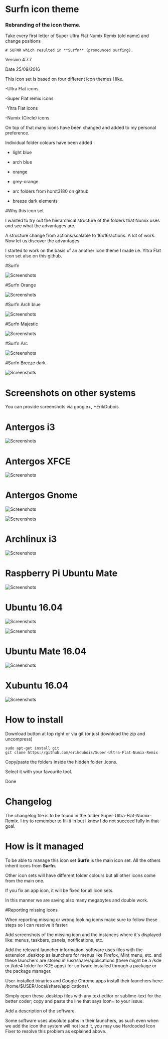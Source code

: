 # Surfn icon theme

### Rebranding of the icon theme.

Take every first letter of Super Ultra Flat Numix Remix (old name) and change positions


 	# SUFNR which resulted in **Surfn** (pronounced surfing).



Version 4.7.7

Date  25/09/2016

This icon set is based on four different icon themes I like.

-Ultra Flat icons

-Super Flat remix icons

-Yltra Flat icons

-Numix (Circle) icons


On top of that many icons have been changed and added to my personal preference.



Individual folder colours have been added :

- light blue

- arch blue

- orange

- grey-orange

- arc folders from horst3180 on github

- breeze dark elements


#Why this icon set


I wanted to try out the hierarchical structure of the folders that Numix uses and see what the advantages are.

A structure change from actions/scalable to 16x16/actions. A lot of work. Now let us discover the advantages.


I started to work on the basis of an another icon theme I made i.e. Yltra Flat icon set also on this github.



#Surfn


![Screenshots](http://i.imgur.com/LtFrKF5.png)


#Surfn Orange


![Screenshots](http://i.imgur.com/lVzZspa.png)


#Surfn Arch blue


![Screenshots](http://i.imgur.com/nnNsHrt.png)


#Surfn Majestic


![Screenshots](http://i.imgur.com/4kmbNCW.png)


#Surfn Arc


![Screenshots](http://i.imgur.com/PktMjPL.jpg)


#Surfn Breeze dark


![Screenshots](http://i.imgur.com/t5Z6zcP.jpg)




# Screenshots on other systems

You can provide screenshots via google+, +ErikDubois




# Antergos i3


![Screenshots](http://i.imgur.com/ybXlXT1.jpg)


# Antergos XFCE


![Screenshots](http://i.imgur.com/HOsvX4o.jpg)


# Antergos Gnome 

![Screenshots](http://i.imgur.com/76kzGHr.png)


![Screenshots](http://i.imgur.com/rMrziCs.png)


# Archlinux i3


![Screenshots](http://i.imgur.com/L1pYJUm.jpg)


# Raspberry Pi Ubuntu Mate


![Screenshots](http://i.imgur.com/xqnH6vY.png)


# Ubuntu 16.04


![Screenshots](http://i.imgur.com/1kfWdHZ.png)


![Screenshots](http://i.imgur.com/gkOzhyv.png)



# Ubuntu Mate 16.04


![Screenshots](http://i.imgur.com/CoPrM81.png)


# Xubuntu 16.04


![Screenshots](http://i.imgur.com/SdPlm5R.png)



# How to install

Download button at top right or via git (or just download the zip and uncompress)

	sudo apt-get install git
	git clone https://github.com/erikdubois/Super-Ultra-Flat-Numix-Remix

Copy/paste the folders inside the hidden folder .icons.

Select it with your favourite tool.

Done


# Changelog

The changelog file is to be found in the folder Super-Ultra-Flat-Numix-Remix.
I try to remember to fill it in but I know I do not succeed fully in that goal.


# How is it managed

To be able to manage this icon set <b>Surfn</b> is the main icon set. All the others inherit icons from <b>Surfn</b>. 

Other icon sets will have different folder colours but all other icons come from the main one.

If you fix an app icon, it will be fixed for all icon sets.

In this manner we are saving also many megabytes and double work.


#Reporting missing icons

When reporting missing or wrong looking icons make sure to follow these steps so I can resolve it faster:


Add screenshots of the missing icon and the instances where it's displayed like: menus, taskbars, panels, notifications, etc.

Add the relevant launcher information, software uses files with the extension .desktop as launchers for menus like Firefox, Mint menu, etc. and these launchers are stored in /usr/share/applications (there might be a /kde or /kde4 folder for KDE apps) for software installed through a package or the package manager. 

User-installed binaries and Google Chrome apps install their launchers here: /home/$USER/.local/share/applications/. 

Simply open these .desktop files with any text editor or sublime-text for the better coder; copy and paste the line that says Icon= to your issue.

Add a description of the software.

Some software uses absolute paths in their launchers, as such even when we add the icon the system will not load it, you may use Hardcoded Icon Fixer to resolve this problem as explained above.
